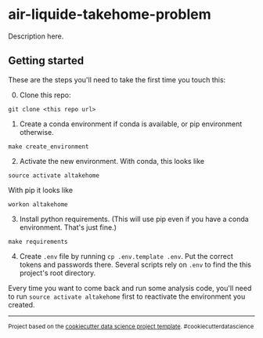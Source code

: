 air-liquide-takehome-problem
==============================

Description here.

## Getting started

These are the steps you'll need to take the first time you touch this:

0. Clone this repo:

```
git clone <this repo url>
```

1. Create a conda environment if conda is available, or pip environment otherwise.

```
make create_environment
```

2. Activate the new environment. With conda, this looks like

```
source activate altakehome
```

With pip it looks like 

```
workon altakehome
```

3. Install python requirements. (This will use pip even if you have a conda
   environment. That's just fine.)

```
make requirements
```

4. Create `.env` file by running `cp .env.template .env`. Put the correct tokens and passwords there. Several scripts rely on `.env` to find the this project's root directory.

Every time you want to come back and run some analysis code, you'll need to run
`source activate altakehome` first to reactivate the environment you created.

--------

<p><small>Project based on the <a target="_blank" href="https://drivendata.github.io/cookiecutter-data-science/">cookiecutter data science project template</a>. #cookiecutterdatascience</small></p>
